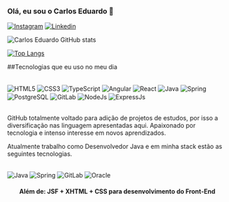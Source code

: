 ### Olá, eu sou o Carlos Eduardo 🤙

[![Instagram](https://img.shields.io/badge/Instagram-E4405F?style=for-the-badge&logo=instagram&logoColor=white)](https://www.instagram.com/carloseduardolmartins/)
[![Linkedin](https://img.shields.io/badge/LinkedIn-0077B5?style=for-the-badge&logo=linkedin&logoColor=white)](https://www.linkedin.com/in/carlos-eduardo-leite-martins-25995620a/)

![Carlos Eduardo GitHub stats](https://github-readme-stats.vercel.app/api?username=CarlosEduardoDeveloper&show_icons=true&theme=cobalt)

[![Top Langs](https://github-readme-stats.vercel.app/api/top-langs/?username=CarlosEduardoDeveloper&layout=compact)](https://github.com/CarlosEduardoDeveloper/CarlosEduardoDeveloper)

##Tecnologias que eu uso no meu dia

<div style="display: inline_block"></br/>
    <img align ="center" alt="HTML5" src="https://img.shields.io/badge/HTML5-E34F26?style=for-the-badge&logo=html5&logoColor=white" >
    <img align ="center" alt="CSS3" src="https://img.shields.io/badge/CSS3-1572B6?style=for-the-badge&logo=css3&logoColor=white" />
    <img align ="center" alt="TypeScript" src="https://img.shields.io/badge/TypeScript-007ACC?style=for-the-badge&logo=typescript&logoColor=white"/>
    <img align ="center" alt="Angular" src="https://img.shields.io/badge/Angular-DD0031?style=for-the-badge&logo=angular&logoColor=white"/>
    <img align ="center" alt="React" src= "https://img.shields.io/badge/React-20232A?style=for-the-badge&logo=react&logoColor=61DAFB"/>
    <img align ="center" alt="Java" src="https://img.shields.io/badge/Java-ED8B00?style=for-the-badge&logo=java&logoColor=white" />
    <img align ="center" alt="Spring" src="https://img.shields.io/badge/Spring-6DB33F?style=for-the-badge&logo=spring&logoColor=white" />
    <img align ="center" alt="PostgreSQL" src="https://img.shields.io/badge/PostgreSQL-316192?style=for-the-badge&logo=postgresql&logoColor=white"/>
    <img align ="center" alt="GitLab" src="https://img.shields.io/badge/GitLab-330F63?style=for-the-badge&logo=gitlab&logoColor=white"/>
    <img align ="center" alt="NodeJs" src="https://img.shields.io/badge/Node.js-43853D?style=for-the-badge&logo=node.js&logoColor=white"/>
    <img align ="center" alt="ExpressJs" src="https://img.shields.io/badge/Express.js-404D59?style=for-the-badge"/>
    
</div><br/>

GitHub totalmente voltado para adição de projetos de estudos, por isso a diversificação nas linguagem apresentadas aqui.
Apaixonado por tecnologia e intenso interesse em novos aprendizados.

Atualmente trabalho como Desenvolvedor Java e em minha stack estão as seguintes tecnologias.
<div style="display: inline_block"></br/>
     <img align ="center" alt="Java" src="https://img.shields.io/badge/Java-ED8B00?style=for-the-badge&logo=java&logoColor=white" />
     <img align ="center" alt="Spring" src="https://img.shields.io/badge/Spring-6DB33F?style=for-the-badge&logo=spring&logoColor=white" />
     <img align ="center" alt="GitLab" src="https://img.shields.io/badge/GitLab-330F63?style=for-the-badge&logo=gitlab&logoColor=white"/>
     <img align ="center" alt="Oracle" src ="https://img.shields.io/badge/Oracle-F80000?style=for-the-badge&logo=Oracle&logoColor=white"/>  
     <h4 align ="center">Além de: JSF + XHTML + CSS para desenvolvimento do Front-End</h4>
</div><br/>
